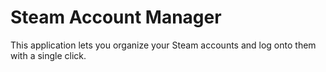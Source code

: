 # Steam Account Manager
This application lets you organize your Steam accounts and log onto them with a single click.

